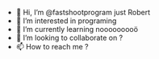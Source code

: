 - 👋 Hi, I’m @fastshootprogram just Robert
- 👀 I’m interested in programing
- 🌱 I’m currently learning nooooooooö
- 💞️ I’m looking to collaborate on ?
- 📫 How to reach me ?

<!---
fastshootprogram/fastshootprogram is a ✨ special ✨ repository because its `README.md` (this file) appears on your GitHub profile.
You can click the Preview link to take a look at your changes.
--->
